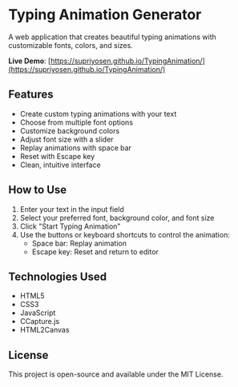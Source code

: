 # Typing Animation Generator

A web application that creates beautiful typing animations with customizable fonts, colors, and sizes.

**Live Demo**: [https://supriyosen.github.io/TypingAnimation/](https://supriyosen.github.io/TypingAnimation/)

## Features

- Create custom typing animations with your text
- Choose from multiple font options
- Customize background colors
- Adjust font size with a slider
- Replay animations with space bar
- Reset with Escape key
- Clean, intuitive interface

## How to Use

1. Enter your text in the input field
2. Select your preferred font, background color, and font size
3. Click "Start Typing Animation"
4. Use the buttons or keyboard shortcuts to control the animation:
   - Space bar: Replay animation
   - Escape key: Reset and return to editor

## Technologies Used

- HTML5
- CSS3
- JavaScript
- CCapture.js
- HTML2Canvas

## License

This project is open-source and available under the MIT License. 